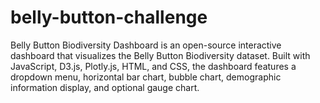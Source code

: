 # belly-button-challenge
 Belly Button Biodiversity Dashboard is an open-source interactive dashboard that visualizes the Belly Button Biodiversity dataset. Built with JavaScript, D3.js, Plotly.js, HTML, and CSS, the dashboard features a dropdown menu, horizontal bar chart, bubble chart, demographic information display, and optional gauge chart.
